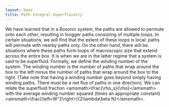 ```yaml
---
layout: base
title: Path-Integral-Superfluidity
---
```


We have learned that in a Bosonic system, the paths are allowed to
permute onto each other, resulting in longger paths consisting of
multiple loops. In certain situations, we will find that the extent of
these loops is local: paths will permute with nearby paths only. On the
other hand, there will be situations where these paths form loops of
macroscopic size that extend across the entire box. It is when we are in
the latter regime that a system is said to be superfluid. Formally, we
define the winding number of the system. The winding number is the
number of paths that wrap around the box to the left minus the number of
paths that wrap around the box to the right. (Take note that having a
winding number goes beyond simply having winding paths. There must be a
net flux of paths in one direction). We can relate the superfluid
fraction \<amsmath\>\\frac{\\rho\_s}{\\rho}\</amsmath\> with the average
winding number squared (times an appropriate constant)
\<amsmath\>\\frac{\\left\<W\^2\\right\>}{2\\lambda\\beta N}\</amsmath\>.
